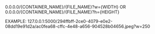 0.0.0.0/{CONTAINER_NAME}/{FILE_NAME}?w={WIDTH}
OR
0.0.0.0/{CONTAINER_NAME}/{FILE_NAME}?h={HEIGHT}


EXAMPLE:
127.0.0.1:5000/294ffbff-2ce0-4079-e0e2-08dd19e91d2a/ac0fea68-cffc-4e48-a656-904528b04656.jpeg?w=250